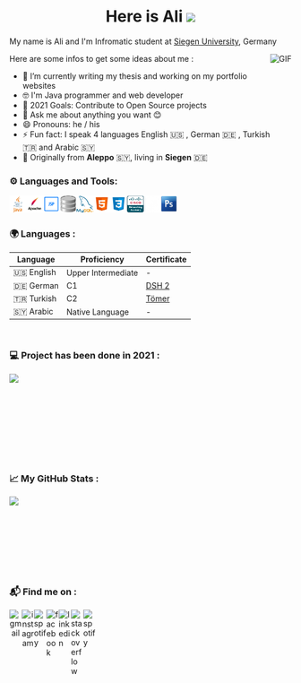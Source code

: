 <p>
  <h1 align="center"><b>Here is Ali <img src="https://media.giphy.com/media/hvRJCLFzcasrR4ia7z/giphy.gif" width="25px"></b></h1>
</p>

My name is Ali and I'm Infromatic student at [Siegen University](https://www.uni-siegen.de/start/), Germany


Here are some infos to get some ideas about me :
<img align="right" height="250" alt="GIF" src="https://i.pinimg.com/originals/79/de/d2/79ded2fb2505f86ae4716b3fedf8b0a8.gif" />
- 🔭 I’m currently writing my thesis and working on my portfolio websites
- 🤓 I'm Java programmer and web developer
- 🥅 2021 Goals: Contribute to Open Source projects
- 💬 Ask me about anything you want 😊
- 😄 Pronouns: he / his
- ⚡ Fun fact: I speak 4 languages English 🇺🇸 , German 🇩🇪 , Turkish 🇹🇷 and Arabic 🇸🇾
- 🏡 Originally from **Aleppo** 🇸🇾, living in **Siegen** 🇩🇪

<!--
### ✈️ Visited Countries : 🇹🇷 🇩🇪 🇦🇹 🇪🇸 🇱🇧 🇨🇭 🇮🇹 🇫🇷 🇳🇱 🇮🇪 🇨🇿 🇸🇾 
-->


### ⚙️ Languages and Tools:
<!-- start tools and languages -->
<!--
<img align="left" alt="java" width="30px" src="images/java.png" />
<img align="left" alt="apache" width="30px" src="images/apache.png" />
<img align="left" alt="jsp" width="30px" src="images/jsp.png" />
<img align="left" alt="sqlite" width="30px" src="images/sqlite.png" />
<img align="left" alt="mysql" width="30px" src="images/mysql.png" />
<img align="left" alt="javascript" width="30px" src="images/javascript.png" />
<img align="left" alt="html" width="30px" src="images/html.png" />
<img align="left" alt="css" width="30px" src="images/css.png" />
<img align="left" alt="bootstap" width="30px" src="images/bootstrap.png" />
<img align="left" alt="c++" width="30px" src="images/c++.png" />
<img align="left" alt="ccna" width="30px" src="images/ccna.png" />
<img align="left" alt="github" width="30px" src="images/github-white.png" />
<img align="left" alt="photoshop" width="30px" src="images/photoshop.png" />
-->
<img align="left" alt="java" width="30px" src="images/java.png" />
<img align="left" alt="apache" width="30px" src="images/apache.png" />
<img align="left" alt="jsp" width="30px" src="images/jsp.png" />
<img align="left" alt="sqlite" width="30px" src="images/sqlite.png" />
<img align="left" alt="mysql" width="30px" src="images/mysql.png" />
<img align="left" alt="html" width="30px" src="images/html.png" />
<img align="left" alt="css" width="30px" src="images/css.png" />
<img align="left" alt="ccna" width="30px" src="images/ccna.png" />
<img align="left" alt="github" width="30px" src="images/github-white.png" />
<img align="left" alt="photoshop" width="30px" src="images/photoshop.png" />
<!-- start tools and languages -->
<br />
<br />

### 🌍 Languages :

| Language      | Proficiency                                                               | Certificate                                                 |
| ------------- | ------------------------------------------------------------------------- | ------------------------------------------------------------|
| 🇺🇸 English    | Upper Intermediate                                                        |-                                                            |
| 🇩🇪 German     | C1                                                                        |[DSH 2](https://www.dsh-germany.com)                         |
| 🇹🇷 Turkish    | C2                                                                        |[Tömer](https://tr.wikipedia.org/wiki/Türkçe_Yeterlik_Sınavı)|
| 🇸🇾 Arabic     | Native Language                                                           |-                                                            |

<br>

### 💻 Project has been done in 2021 :

<a href="https://github.com/mohammedali-anis/Website-Elkenroth">
  <img align="left" src="https://github-readme-stats.vercel.app/api/pin/?username=mohammedali-anis&repo=Website-Elkenroth&theme=dark" />
</a>

<br><br><br><br><br><br><br><br><br>

### 📈 My GitHub Stats :

<a href="#">
  <img align="left" src="https://github-readme-stats.vercel.app/api?username=mohammedali-anis&&theme=dark&count_private=true&show_icons=true&hide=prs,issues,contribs" />
</a>

<br><br><br><br><br><br><br><br>

### 📬 Find me on :
 <a href="mailto:moh.ali.anis@gmail.com" align="center">
  <img align="left" alt="gmail" width="22px" src="https://upload.wikimedia.org/wikipedia/commons/4/45/New_Logo_Gmail.svg" />
</a>
 <a href="https://www.instagram.com/mohammedali.anis/" align="center">
  <img align="left" alt="instagram" width="22px" src="https://cdn.worldvectorlogo.com/logos/instagram-2016.svg" />
</a>
 <a href="https://wa.me/00491629222748">
  <img align="left" alt="spotify" width="22px" src="https://upload.wikimedia.org/wikipedia/commons/6/6b/WhatsApp.svg" />
</a>
 <a href="https://www.facebook.com/mohammedali.anis/">
  <img align="left" alt="facebook" width="22px" src="https://upload.wikimedia.org/wikipedia/commons/c/c2/F_icon.svg" />
</a>
 <a href="https://www.linkedin.com/in/mohammed-ali-anis-b0b57212a/">
  <img align="left" alt="linkedin" width="22px" src="https://www.nicepng.com/png/full/916-9162764_download-icon-linkedin-svg-eps-png-psd-ai.png" />
</a>
 <a href="https://stackoverflow.com/users/edit/14376890">
  <img align="left" alt="stackoverflow" width="22px" src="https://cdn.iconscout.com/icon/free/png-256/stackoverflow-2752065-2284882.png" />
</a>
 <a href="https://open.spotify.com/user/partyaccount123321">
  <img align="left" alt="spotify" width="22px" src="https://raw.githubusercontent.com/peterthehan/peterthehan/master/assets/spotify.svg" />
</a>
  </P>
